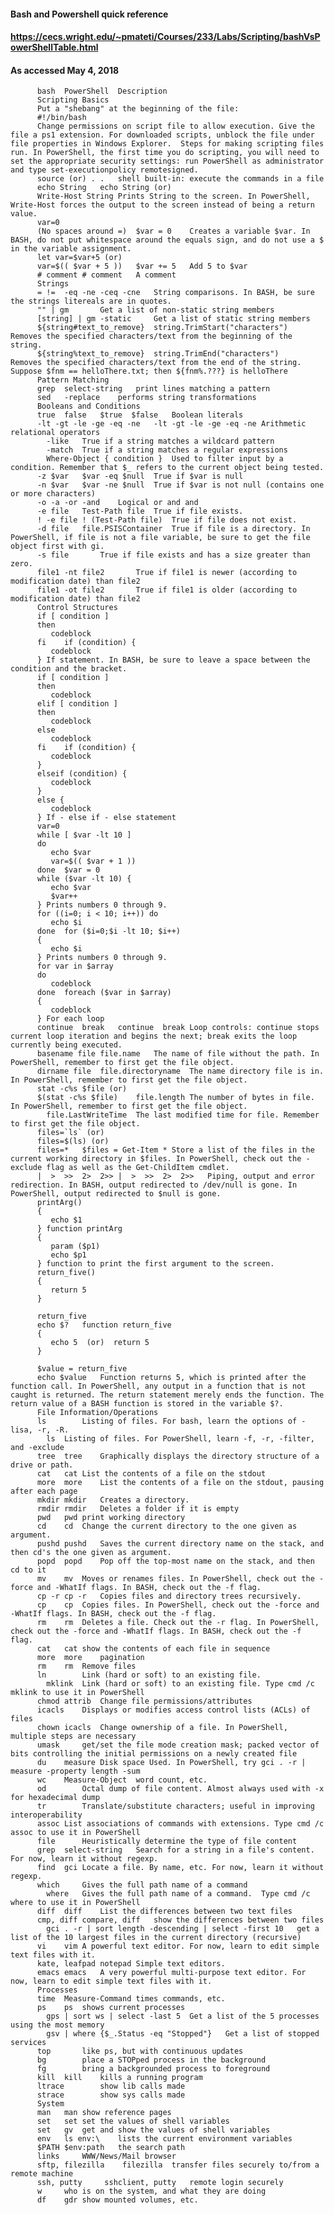 #### Bash and Powershell quick reference
#### https://cecs.wright.edu/~pmateti/Courses/233/Labs/Scripting/bashVsPowerShellTable.html
#### As accessed May 4, 2018


          bash	PowerShell	Description
          Scripting Basics
          Put a "shebang" at the beginning of the file: 
          #!/bin/bash
          Change permissions on script file to allow execution.	Give the file a ps1 extension. For downloaded scripts, unblock the file under file properties in Windows Explorer.	Steps for making scripting files run. In PowerShell, the first time you do scripting, you will need to set the appropriate security settings: run PowerShell as administrator and type set-executionpolicy remotesigned.
          source (or) .	.	shell built-in: execute the commands in a file
          echo String	echo String (or)
          Write-Host String	Prints String to the screen. In PowerShell, Write-Host forces the output to the screen instead of being a return value.
          var=0
          (No spaces around =)	$var = 0	Creates a variable $var. In BASH, do not put whitespace around the equals sign, and do not use a $ in the variable assignment.
          let var=$var+5 (or)
          var=$(( $var + 5 ))	$var += 5	Add 5 to $var
          # comment	# comment	A comment
          Strings
          = !=	-eq -ne -ceq -cne	String comparisons. In BASH, be sure the strings litereals are in quotes.
          "" | gm	 	Get a list of non-static string members
          [string] | gm -static	 	Get a list of static string members
          ${string#text_to_remove}	string.TrimStart("characters")	Removes the specified characters/text from the beginning of the string.
          ${string%text_to_remove}	string.TrimEnd("characters")	Removes the specified characters/text from the end of the string.  Suppose $fnm == helloThere.txt; then ${fnm%.???} is helloThere
          Pattern Matching
          grep	select-string	print lines matching a pattern
          sed	-replace	performs string transformations
          Booleans and Conditions
          true  false	$true  $false	Boolean literals
          -lt -gt -le -ge -eq -ne	-lt -gt -le -ge -eq -ne	Arithmetic relational operators
            -like	True if a string matches a wildcard pattern
            -match	True if a string matches a regular expressions
            Where-Object { condition }	Used to filter input by a condition. Remember that $_ refers to the current object being tested.
          -z $var	$var -eq $null	True if $var is null
          -n $var	$var -ne $null	True if $var is not null (contains one or more characters)
          -o -a	-or -and	Logical or and and
          -e file	Test-Path file	True if file exists.
          ! -e file	! (Test-Path file)	True if file does not exist.
          -d file	file.PSISContainer	True if file is a directory. In PowerShell, if file is not a file variable, be sure to get the file object first with gi.
          -s file	 	True if file exists and has a size greater than zero.
          file1 -nt file2	 	True if file1 is newer (according to modification date) than file2
          file1 -ot file2	 	True if file1 is older (according to modification date) than file2
          Control Structures
          if [ condition ]
          then 
             codeblock
          fi	if (condition) { 
             codeblock 
          }	If statement. In BASH, be sure to leave a space between the condition and the bracket.
          if [ condition ]
          then 
             codeblock
          elif [ condition ]
          then 
             codeblock
          else 
             codeblock 
          fi	if (condition) { 
             codeblock 
          }
          elseif (condition) { 
             codeblock 
          }
          else { 
             codeblock 
          }	If - else if - else statement
          var=0
          while [ $var -lt 10 ]
          do
             echo $var
             var=$(( $var + 1 ))
          done	$var = 0
          while ($var -lt 10) {
             echo $var
             $var++ 
          }	Prints numbers 0 through 9.
          for ((i=0; i < 10; i++)) do
             echo $i
          done	for ($i=0;$i -lt 10; $i++)
          {
             echo $i
          }	Prints numbers 0 through 9.
          for var in $array
          do
             codeblock
          done	foreach ($var in $array)
          {
             codeblock
          }	For each loop
          continue  break	continue  break	Loop controls: continue stops current loop iteration and begins the next; break exits the loop currently being executed.
          basename file	file.name	The name of file without the path. In PowerShell, remember to first get the file object.
          dirname file	file.directoryname	The name directory file is in. In PowerShell, remember to first get the file object.
          stat -c%s $file (or)
          $(stat -c%s $file)	file.length	The number of bytes in file. In PowerShell, remember to first get the file object.
            file.LastWriteTime	The last modified time for file. Remember to first get the file object.
          files=`ls` (or)
          files=$(ls) (or)
          files=*	$files = Get-Item *	Store a list of the files in the current working directory in $files. In PowerShell, check out the -exclude flag as well as the Get-ChildItem cmdlet.
          |  >  >>  2>  2>>	|  >  >>  2>  2>>	Piping, output and error redirection. In BASH, output redirected to /dev/null is gone. In PowerShell, output redirected to $null is gone.
          printArg()
          {
             echo $1
          }	function printArg
          {
             param ($p1)
             echo $p1
          }	function to print the first argument to the screen.
          return_five()
          {
             return 5
          }

          return_five
          echo $?	function return_five
          {
             echo 5  (or)  return 5
          }

          $value = return_five
          echo $value	Function returns 5, which is printed after the function call. In PowerShell, any output in a function that is not caught is returned. The return statement merely ends the function. The return value of a BASH function is stored in the variable $?.
          File Information/Operations
          ls	 	Listing of files. For bash, learn the options of -lisa, -r, -R.
            ls	Listing of files. For PowerShell, learn -f, -r, -filter, and -exclude
          tree	tree	Graphically displays the directory structure of a drive or path.
          cat	cat	List the contents of a file on the stdout
          more	more	List the contents of a file on the stdout, pausing after each page
          mkdir	mkdir	Creates a directory.
          rmdir	rmdir	Deletes a folder if it is empty
          pwd	pwd	print working directory
          cd	cd	Change the current directory to the one given as argument.
          pushd	pushd	Saves the current directory name on the stack, and then cd's the one given as argument.
          popd	popd	Pop off the top-most name on the stack, and then cd to it
          mv	mv	Moves or renames files. In PowerShell, check out the -force and -WhatIf flags. In BASH, check out the -f flag.
          cp -r	cp -r	Copies files and directory trees recursively.
          cp	cp	Copies files. In PowerShell, check out the -force and -WhatIf flags. In BASH, check out the -f flag.
          rm	rm	Deletes a file. Check out the -r flag. In PowerShell, check out the -force and -WhatIf flags. In BASH, check out the -f flag.
          cat	cat	show the contents of each file in sequence
          more	more	pagination
          rm	rm	Remove files
          ln	 	Link (hard or soft) to an existing file.
            mklink	Link (hard or soft) to an existing file. Type cmd /c mklink to use it in PowerShell
          chmod	attrib	Change file permissions/attributes
          icacls	Displays or modifies access control lists (ACLs) of files
          chown	icacls	Change ownership of a file. In PowerShell, multiple steps are necessary
          umask		get/set the file mode creation mask; packed vector of bits controlling the initial permissions on a newly created file
          du	measure	Disk space Used. In PowerShell, try gci . -r | measure -property length -sum
          wc	Measure-Object	word count, etc.
          od		Octal dump of file content. Almost always used with -x for hexadecimal dump
          tr		Translate/substitute characters; useful in improving interoperability
          assoc	List associations of commands with extensions. Type cmd /c assoc to use it in PowerShell
          file		Heuristically determine the type of file content
          grep	select-string	Search for a string in a file's content. For now, learn it without regexp.
          find	gci	Locate a file. By name, etc. For now, learn it without regexp.
          which	 	Gives the full path name of a command
            where	Gives the full path name of a command.  Type cmd /c where to use it in PowerShell
          diff	diff	List the differences between two text files
          cmp, diff	compare, diff	show the differences between two files
            gci . -r | sort length -descending | select -first 10	get a list of the 10 largest files in the current directory (recursive)
          vi	vim	A powerful text editor. For now, learn to edit simple text files with it.
          kate, leafpad	notepad	Simple text editors.
          emacs	emacs	A very powerful multi-purpose text editor. For now, learn to edit simple text files with it.
          Processes
          time	Measure-Command	times commands, etc.
          ps	ps	shows current processes
            gps | sort ws | select -last 5	Get a list of the 5 processes using the most memory
            gsv | where {$_.Status -eq "Stopped"}	Get a list of stopped services
          top	 	like ps, but with continuous updates
          bg	 	place a STOPped process in the background
          fg	 	bring a backgrounded process to foreground
          kill	kill	kills a running program
          ltrace	 	show lib calls made
          strace	 	show sys calls made
          System
          man	man	show reference pages
          set	set	set the values of shell variables
          set	gv	get and show the values of shell variables
          env	ls env:\	lists the current environment variables
          $PATH	$env:path	the search path
          links	 	WWW/News/Mail browser
          sftp, filezilla	 filezilla	transfer files securely to/from a remote machine
          ssh, putty	 sshclient, putty	remote login securely
          w	 	who is on the system, and what they are doing
          df	gdr	show mounted volumes, etc.

